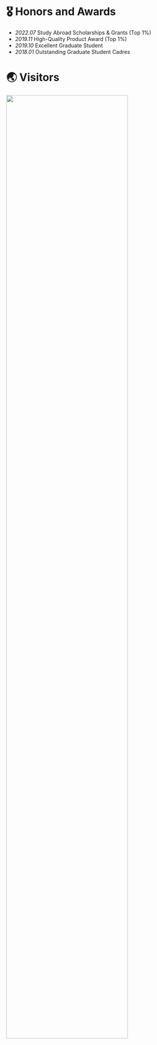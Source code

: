 # 🎖 Honors and Awards
- *2022.07* Study Abroad Scholarships & Grants (Top 1%)
- *2019.11* High-Quality Product Award (Top 1%)
- *2019.10* Excellent Graduate Student
- *2018.01* Outstanding Graduate Student Cadres

# 🌏 Visitors
<a href="https://clustrmaps.com/site/1bmij" title="Visit tracker"><img style="width:80%; height:auto;" src="//clustrmaps.com/map_v2.png?cl=080808&w=1500&t=tt&d=YG8B7pzv_G-mlx6bjDboAhC94R2P2UjBQJcwDPniMnI&co=ffffff&ct=808080" /></a>